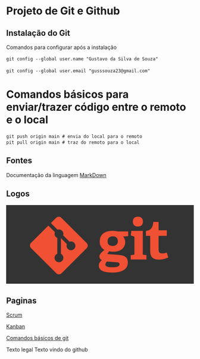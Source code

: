 # Projeto de Git e Github 

## Instalação do Git 

Comandos para configurar após a instalação  

```
git config --global user.name "Gustavo da Silva de Souza"

git config --global user.email "gusssouza23@gmail.com"

```

# Comandos básicos para enviar/trazer código entre o remoto e o local

```
git push origin main # envia do local para o remoto
pit pull origin main # traz do remoto para o local
```

## Fontes 

Documentação da linguagem [MarkDown](https://docs.github.com/pt/get-started/writing-on-github/getting-started-with-writing-and-formatting-on-github/basic-writing-and-formatting-syntax)


## Logos
![Git](imagens/comandos-git.png)

## Paginas

[Scrum](scrum.md)

[Kanban](kanban.md)

[Comandos básicos de git](comandos_basicos.md)


Texto legal
Texto vindo do github
